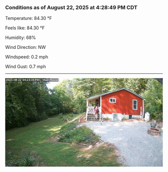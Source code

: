 ### Conditions as of August 22, 2025 at 4:28:49 PM CDT 

Temperature: 84.30 &deg;F

Feels like: 84.30 &deg;F

Humidity: 68%

Wind Direction: NW

Windspeed: 0.2 mph

Wind Gust: 0.7 mph

---

<img src="./images/latest.jpeg"/>

